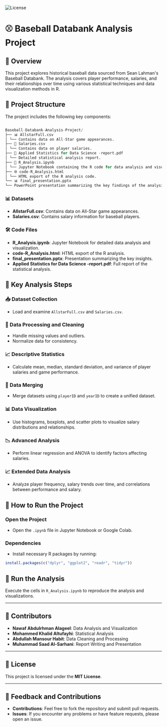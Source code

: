 ![License](https://img.shields.io/badge/license-MIT-blue.svg)

# ⚾ Baseball Databank Analysis Project

## 📄 Overview
This project explores historical baseball data sourced from Sean Lahman's Baseball Databank. The analysis covers player performance, salaries, and their relationships over time using various statistical techniques and data visualization methods in R.

## 📁 Project Structure
The project includes the following key components:
```r

Baseball-Databank-Analysis-Project/
├── 📊 AllstarFull.csv
│ └── Contains data on All-Star game appearances.
├── 💼 Salaries.csv
│ └── Contains data on player salaries.
├── 📄 Applied Statistics for Data Science -report.pdf
│ └── Detailed statistical analysis report.
├── 📝 R_Analysis.ipynb
│ └── Jupyter Notebook containing the R code for data analysis and visualization.
├── 🌐 code-R_Analysis.html
│ └── HTML export of the R analysis code.
└── 📊 final_presentation.pptx
└── PowerPoint presentation summarizing the key findings of the analysis.

```

### 📊 Datasets
- **AllstarFull.csv**: Contains data on All-Star game appearances.
- **Salaries.csv**: Contains salary information for baseball players.

### 🛠️ Code Files
- **R_Analysis.ipynb**: Jupyter Notebook for detailed data analysis and visualization.
- **code-R_Analysis.html**: HTML export of the R analysis.
- **final_presentation.pptx**: Presentation summarizing the key insights.
- **Applied Statistics for Data Science -report.pdf**: Full report of the statistical analysis.

## 🔎 Key Analysis Steps

### 📥 Dataset Collection
- Load and examine `AllstarFull.csv` and `Salaries.csv`.

### 🧹 Data Processing and Cleaning
- Handle missing values and outliers.
- Normalize data for consistency.

### 📈 Descriptive Statistics
- Calculate mean, median, standard deviation, and variance of player salaries and game performance.

### 🔗 Data Merging
- Merge datasets using `playerID` and `yearID` to create a unified dataset.

### 📊 Data Visualization
- Use histograms, boxplots, and scatter plots to visualize salary distributions and relationships.

### 📉 Advanced Analysis
- Perform linear regression and ANOVA to identify factors affecting salaries.

### 📈 Extended Data Analysis
- Analyze player frequency, salary trends over time, and correlations between performance and salary.

## 🚀 How to Run the Project

### Open the Project
- Open the `.ipynb` file in Jupyter Notebook or Google Colab.

### Dependencies
- Install necessary R packages by running:

```r
install.packages(c("dplyr", "ggplot2", "readr", "tidyr"))
```


## 🚀 **Run the Analysis**

Execute the cells in `R_Analysis.ipynb` to reproduce the analysis and visualizations.

---

## 📝 **Contributors**

- **Nawaf Abdulrhman Alageel**: Data Analysis and Visualization  
- **Mohammed Khalid Altufayhi**: Statistical Analysis  
- **Abdullah Mansour Habit**: Data Cleaning and Processing  
- **Muhammad Saad Al-Sarhani**: Report Writing and Presentation  

---

## 📜 **License**

This project is licensed under the **MIT License**.

---

## 💬 **Feedback and Contributions**

- **Contributions**: Feel free to fork the repository and submit pull requests.  
- **Issues**: If you encounter any problems or have feature requests, please open an issue.

